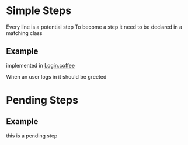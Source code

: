 # Simple Steps

Every line is a potential step
To become a step it need to be declared in a matching class

## Example
implemented in [Login.coffee](https://github.com/limadelic/contextual/blob/master/examples/fixtures/login.coffee)

When an user logs in
it should be greeted

# Pending Steps

## Example

this is a pending step


